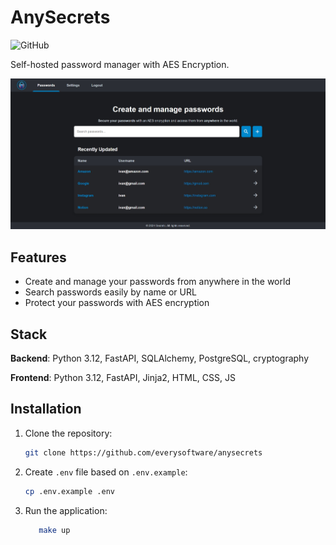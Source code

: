 # AnySecrets

![GitHub](https://img.shields.io/github/license/everysoftware/secrets-frontend)

Self-hosted password manager with AES Encryption.

![Main Page](assets/main_page.png)

## Features

* Create and manage your passwords from anywhere in the world
* Search passwords easily by name or URL
* Protect your passwords with AES encryption

## Stack

**Backend**: Python 3.12, FastAPI, SQLAlchemy, PostgreSQL, cryptography

**Frontend**: Python 3.12, FastAPI, Jinja2, HTML, CSS, JS

## Installation

1. Clone the repository:

    ```bash
    git clone https://github.com/everysoftware/anysecrets
    ```
2. Create `.env` file based on `.env.example`:

    ```bash
    cp .env.example .env
    ```

3. Run the application:

   ```bash
      make up
   ```
